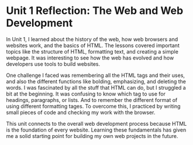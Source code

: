 # **Unit 1 Reflection: The Web and Web Development**

In Unit 1, I learned about the history of the web, how web browsers and websites work, and the basics of HTML. The lessons covered important topics like the structure of HTML, formatting text, and creating a simple webpage. It was interesting to see how the web has evolved and how developers use tools to build websites.  

One challenge I faced was remembering all the HTML tags and their uses, and also the different functions like bolding, emphasizing, and deleting the words. I was fascinated by all the stuff that HTML can do, but I struggled a bit at the beginning. It was confusing to know which tag to use for headings, paragraphs, or lists. And to remember the different format of using different formatting tages. To overcome this, I practiced by writing small pieces of code and checking my work with the browser. 

This unit connects to the overall web development process because HTML is the foundation of every website. Learning these fundamentals has given me a solid starting point for building my own web projects in the future.
